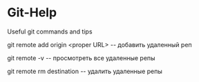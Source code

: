 # Git-Help
Useful git commands and tips

git remote add origin \<proper URL\> -- добавить удаленный реп

git remote -v                        -- просмотреть все удаленные репы


git remote rm destination            -- удалить удаленные репы
